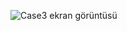 ![Case3 ekran görüntüsü](https://github.com/user-attachments/assets/09747d67-63d8-4f0e-acbf-d40153db02f2)
